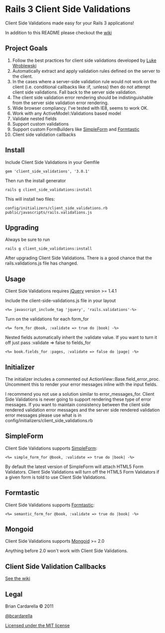 # Rails 3 Client Side Validations #

Client Side Validations made easy for your Rails 3 applications!

In addition to this README please checkout the [wiki](https://github.com/bcardarella/client_side_validations/wiki)

## Project Goals ##

1. Follow the best practices for client side validations developed by [Luke Wroblewski](http://www.alistapart.com/articles/inline-validation-in-web-forms/)
2. Automatically extract and apply validation rules defined on the
   server to the client.
3. In the cases where a server-side validation rule would not work on
   the client (i.e. conditional callbacks like :if, :unless) then do not
   attempt client side validations. Fall back to the server side
   validation.
4. The client side validation error rendering should be
   indistinguishable from the server side validation error rendering.
5. Wide browser compliancy. I've tested with IE8, seems to work OK.
6. Work with any ActiveModel::Validations based model
7. Validate nested fields
8. Support custom validations
9. Support custom FormBuilders like [SimpleForm](https://github.com/plataformatec/simple_form) and [Formtastic](https://github.com/justinfrench/formtastic)
10. Client side validation callbacks

## Install ##

Include Client Side Validations in your Gemfile

    gem 'client_side_validations', '3.0.1'

Then run the install generator

    rails g client_side_validations:install

This will install two files:

    config/initializers/client_side_validations.rb
    public/javascripts/rails.validations.js

## Upgrading ##

Always be sure to run

    rails g client_side_validations:install

After upgrading Client Side Validations. There is a good chance that the
rails.validations.js file has changed.

## Usage ##

Client Side Validations requires [jQuery](http://jquery.com) version >= 1.4.1

Include the client-side-validations.js file in your layout

    <%= javascript_include_tag 'jquery', 'rails.validations'-%>

Turn on the validations for each form_for

    <%= form_for @book, :validate => true do |book| -%>

Nested fields automatically inherit the :validate value. If you want to
turn it off just pass :validate => false to fields_for

    <%= book.fields_for :pages, :validate => false do |page| -%>

## Initializer ##

The initializer includes a commented out ActionView::Base.field_error_proc.
Uncomment this to render your error messages inline with the input fields.

I recommend you not use a solution similar to error_messages_for. Client
Side Validations is never going to support rendering these type of error
messages. If you want to maintain consistency between the client side
rendered validation error messages and the server side rendered
validation error messages please use what is in
config/initializers/client_side_validations.rb

## SimpleForm ##

Client Side Validations supports [SimpleForm](https://github.com/plataformatec/simple_form):

    <%= simple_form_for @book, :validate => true do |book| -%>

By default the latest version of SimpleForm will attach HTML5 Form
Validators. Client Side Validations will turn off the HTML5 Form
Validators if a given form is told to use Client Side Validations.

## Formtastic ##

Client Side Validations supports [Formtastic](https://github.com/justinfrench/formtastic):

    <%= semantic_form_for @book, :validate => true do |book| -%>

## Mongoid ##

Client Side Validations supports [Mongoid](https://github.com/mongoid/mongoid) >= 2.0

Anything before 2.0 won't work with Client Side Validations.

## Client Side Validation Callbacks ##
[See the wiki](https://github.com/bcardarella/client_side_validations/wiki/Callbacks)

## Legal ##

Brian Cardarella &copy; 2011

[@bcardarella](http://twitter.com/bcardarella)

[Licensed under the MIT license](http://www.opensource.org/licenses/mit-license.php)
